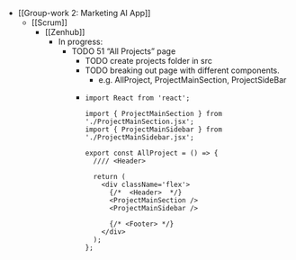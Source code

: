 - [[Group-work 2: Marketing AI App]]
	- [[Scrum]]
		- [[Zenhub]]
			- In progress:
				- TODO 51 “All Projects” page
					- TODO create projects folder in src
					- TODO breaking out page with different components.
						- e.g. AllProject, ProjectMainSection, ProjectSideBar
					- ```
					  import React from 'react';
					  
					  import { ProjectMainSection } from './ProjectMainSection.jsx';
					  import { ProjectMainSidebar } from './ProjectMainSidebar.jsx';
					  
					  export const AllProject = () => {
					    //// <Header>
					  
					    return (
					      <div className='flex'>
					        {/*  <Header>  */}
					        <ProjectMainSection />
					        <ProjectMainSidebar />
					  
					        {/* <Footer> */}
					      </div>
					    );
					  };
					  
					  ```